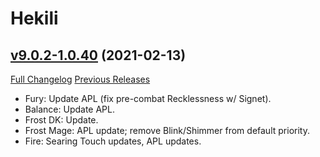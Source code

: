 # Hekili

## [v9.0.2-1.0.40](https://github.com/Hekili/hekili/tree/v9.0.2-1.0.40) (2021-02-13)
[Full Changelog](https://github.com/Hekili/hekili/compare/v9.0.2-1.0.39...v9.0.2-1.0.40) [Previous Releases](https://github.com/Hekili/hekili/releases)

- Fury:  Update APL (fix pre-combat Recklessness w/ Signet).  
- Balance:  Update APL.  
- Frost DK:  Update.  
- Frost Mage:  APL update; remove Blink/Shimmer from default priority.  
- Fire:  Searing Touch updates, APL updates.  
